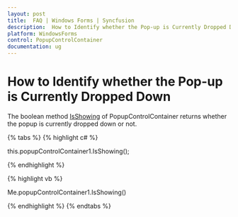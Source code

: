 ```yaml
---
layout: post
title:  FAQ | Windows Forms | Syncfusion
description:  How to Identify whether the Pop-up is Currently Dropped Down
platform: WindowsForms
control: PopupControlContainer
documentation: ug
---
```


# How to Identify whether the Pop-up is Currently Dropped Down

The boolean method [IsShowing](https://help.syncfusion.com/cr/windowsforms/Syncfusion.Windows.Forms.PopupControlContainer.html#Syncfusion_Windows_Forms_PopupControlContainer_IsShowing) of PopupControlContainer returns whether the popup is currently dropped down or not.

{% tabs %}
{% highlight c# %}

this.popupControlContainer1.IsShowing();

{% endhighlight %}

{% highlight vb %}

Me.popupControlContainer1.IsShowing()

{% endhighlight %}
{% endtabs %}


